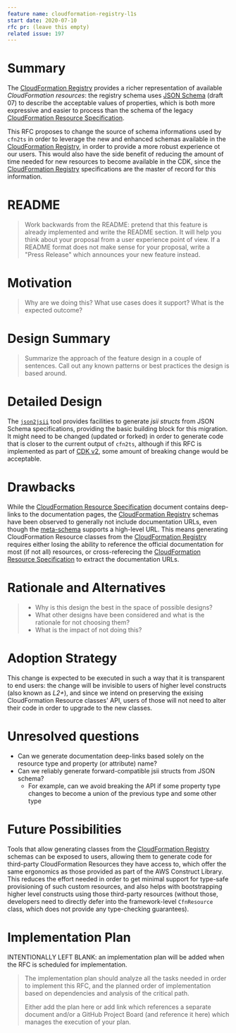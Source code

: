 ```yaml
---
feature name: cloudformation-registry-l1s
start date: 2020-07-10
rfc pr: (leave this empty)
related issue: 197
---
```


# Summary

The [CloudFormation Registry] provides a richer representation of available _CloudFormation resources_: the registry
schema uses [JSON Schema] (draft 07) to describe the acceptable values of properties, which is both more expressive and
easier to process than the schema of the legacy [CloudFormation Resource Specification].

This RFC proposes to change the source of schema informations used by `cfn2ts` in order to leverage the new and enhanced
schemas available in the [CloudFormation Registry], in order to provide a more robust experience ot our users. This
would also have the side benefit of reducing the amount of time needed for new resources to become available in the CDK,
since the [CloudFormation Registry] specifications are the master of record for this information.

[cloudformation registry]: https://docs.aws.amazon.com/AWSCloudFormation/latest/UserGuide/resource-type-schemas.html
[cloudformation resource specification]:
  https://docs.aws.amazon.com/AWSCloudFormation/latest/UserGuide/cfn-resource-specification.html
[json schema]: https://json-schema.org/draft-07/json-schema-release-notes.html

# README

> Work backwards from the README: pretend that this feature is already implemented and write the README section. It will
> help you think about your proposal from a user experience point of view. If a README format does not make sense for
> your proposal, write a "Press Release" which announces your new feature instead.

# Motivation

> Why are we doing this? What use cases does it support? What is the expected outcome?

# Design Summary

> Summarize the approach of the feature design in a couple of sentences. Call out any known patterns or best practices
> the design is based around.

# Detailed Design

The [`json2jsii`] tool provides facilities to generate _jsii structs_ from JSON Schema specifications, providing the
basic building block for this migration. It might need to be changed (updated or forked) in order to generate code that
is closer to the current output of `cfn2ts`, although if this RFC is implemented as part of [CDK v2], some amount of
breaking change would be acceptable.

[`json2jsii`]: https://github.com/aws/json2jsii
[cdk v2]: https://github.com/aws/aws-cdk-rfcs/issues/79

# Drawbacks

While the [CloudFormation Resource Specification] document contains deep-links to the documentation pages, the
[CloudFormation Registry] schemas have been observed to generally not include documentation URLs, even though the
[meta-schema] supports a high-level URL. This means generating CloudFormation Resource classes from the [CloudFormation
Registry] requires either losing the ability to reference the official documentation for most (if not all) resources, or
cross-referecing the [CloudFormation Resource Specification] to extract the documentation URLs.

[meta-schema]:
  https://docs.aws.amazon.com/cloudformation-cli/latest/userguide/resource-type-schema.html#schema-properties-writeonlyproperties

# Rationale and Alternatives

> - Why is this design the best in the space of possible designs?
> - What other designs have been considered and what is the rationale for not choosing them?
> - What is the impact of not doing this?

# Adoption Strategy

This change is expected to be executed in such a way that it is transparent to end users: the change will be invisible
to users of higher level constructs (also known as _L2+_), and since we intend on preserving the exising CloudFormation
Resource classes' API, users of those will not need to alter their code in order to upgrade to the new classes.

# Unresolved questions

- Can we generate documentation deep-links based solely on the resource type and property (or attribute) name?
- Can we reliably generate forward-compatible jsii structs from JSON schema?
  - For example, can we avoid breaking the API if some property type changes to become a union of the previous type and
    some other type

# Future Possibilities

Tools that allow generating classes from the [CloudFormation Registry] schemas can be exposed to users, allowing them to
generate code for third-party CloudFormation Resources they have access to, which offer the same ergonomics as those
provided as part of the AWS Construct Library. This reduces the effort needed in order to get minimal support for
type-safe provisioning of such custom resources, and also helps with bootstrapping higher level constructs using those
third-party resources (without those, developers need to directly defer into the framework-level `CfnResource` class,
which does not provide any type-checking guarantees).

# Implementation Plan

INTENTIONALLY LEFT BLANK: an implementation plan will be added when the RFC is scheduled for implementation.

> The implementation plan should analyze all the tasks needed in order to implement this RFC, and the planned order of
> implementation based on dependencies and analysis of the critical path.
>
> Either add the plan here or add link which references a separate document and/or a GitHub Project Board (and reference
> it here) which manages the execution of your plan.
